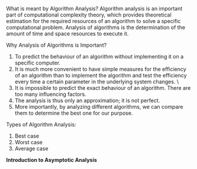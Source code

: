 What is meant by Algorithm Analysis?
Algorithm analysis is an important part of computational complexity theory, which provides theoretical estimation for the required resources of an algorithm to solve a specific computational problem. Analysis of algorithms is the determination of the amount of time and space resources to execute it.

Why Analysis of Algorithms is Important?
1. To predict the behaviour of an algorithm without implementing it on a specific computer.
2. It is much more convenient to have simple measures for the efficiency of an algorithm than to implement the algorithm and test the efficiency every time a certain parameter in the underlying system changes. \
3. It is impossible to predict the exact behaviour of an algorithm. There are too many influencing factors.
4. The analysis is thus only an approximation; it is not perfect.
5. More importantly, by analyzing different algorithms, we can compare them to determine the best one for our purpose.

Types of Algorithm Analysis:
1. Best case
2. Worst case
3. Average case

<b>Introduction to Asymptotic Analysis</b>